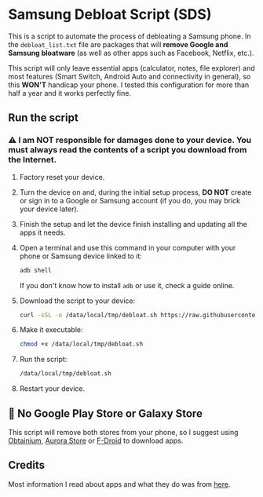 # Samsung Debloat Script (SDS)

This is a script to automate the process of debloating a Samsung phone. In the `debloat_list.txt` file are packages that will **remove Google and Samsung bloatware** (as well as other apps such as Facebook, Netflix, etc.).

This script will only leave essential apps (calculator, notes, file explorer) and most features (Smart Switch, Android Auto and connectivity in general), so this **WON'T** handicap your phone. I tested this configuration for more than half a year and it works perfectly fine.

## Run the script

### ⚠️ I am NOT responsible for damages done to your device. You must always read the contents of a script you download from the Internet.

1. Factory reset your device.

2. Turn the device on and, during the initial setup process, **DO NOT** create or sign in to a Google or Samsung account (if you do, you may brick your device later).

3. Finish the setup and let the device finish installing and updating all the apps it needs.

3. Open a terminal and use this command in your computer with your phone or Samsung device linked to it:

    ```sh
    adb shell
    ```

    If you don't know how to install `adb` or use it, check a guide online.

4. Download the script to your device:

    ```sh
    curl -sSL -o /data/local/tmp/debloat.sh https://raw.githubusercontent.com/davnpsh/samsung-debloat-script/main/debloat.sh
    ```

5. Make it executable:

    ```sh
    chmod +x /data/local/tmp/debloat.sh
    ```

6. Run the script:

    ```sh
    /data/local/tmp/debloat.sh
    ```

7. Restart your device.

## 🚫 No Google Play Store or Galaxy Store

This script will remove both stores from your phone, so I suggest using [Obtainium](https://github.com/ImranR98/Obtainium), [Aurora Store](https://auroraoss.com/) or [F-Droid](https://f-droid.org/) to download apps.

## Credits

Most information I read about apps and what they do was from [here](https://docs.google.com/spreadsheets/d/12jEGQftFUL3vAI03X0Ku1LgoWFQKdwPA_WHuLh_2ics/edit?gid=0#gid=0).